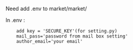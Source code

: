 Need add .env to market/market/ 

In .env :

        add key = 'SECURE_KEY'(for setting.py)
        mail_pass='password from mail box setting'
        author_email='your email'

